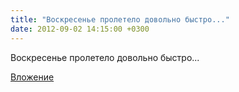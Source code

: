 ```yaml
---
title: "Воскресенье пролетело довольно быстро..."
date: 2012-09-02 14:15:00 +0300
---
```


Воскресенье пролетело довольно быстро...

[Вложение](https://vk.com/photo41076938_289016794)
